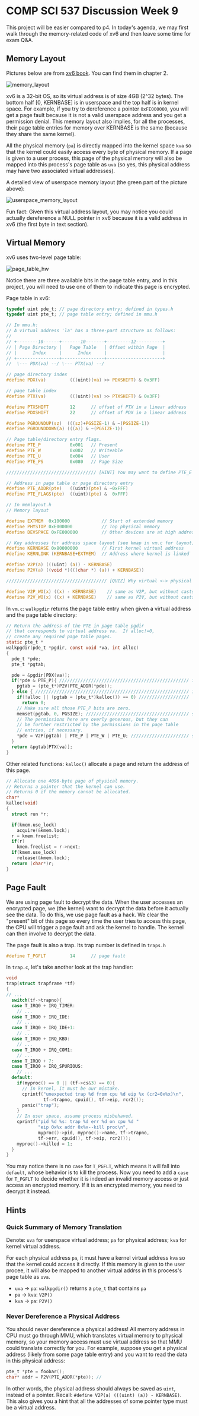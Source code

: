 # COMP SCI 537 Discussion Week 9

This project will be easier compared to p4. In today's agenda, we may first walk through the memory-related code of xv6 and then leave some time for exam Q&A.

## Memory Layout

Pictures below are from [xv6 book](https://pdos.csail.mit.edu/6.828/2018/xv6/book-rev11.pdf). You can find them in chapter 2.

![memory_layout](pic/memory_layout.png)

xv6 is a 32-bit OS, so its virtual address is of size 4GB (2^32 bytes). The bottom half [0, KERNBASE] is in userspace and the top half is in kernel space. For example, if you try to dereference a pointer `0xFE000000`, you will get a page fault because it is not a valid userspace address and you get a permission denial. This memory layout also implies, for all the processes, their page table entries for memory over KERNBASE is the same (because they share the same kernel).

All the physical memory (`pa`) is directly mapped into the kernel space `kva` so that the kernel could easily access every byte of physical memory. If a page is given to a user process, this page of the physical memory will also be mapped into this process's page table as `uva` (so yes, this physical address may have two associated virtual addresses).

A detailed view of userspace memory layout (the green part of the picture above):

![userspace_memory_layout](pic/userspace_memory_layout.png)

Fun fact: Given this virtual address layout, you may notice you could actually dereference a NULL pointer in xv6 because it is a valid address in xv6 (the first byte in text section).

## Virtual Memory

xv6 uses two-level page table:

![page_table_hw](pic/page_table_hw.png)

Notice there are three available bits in the page table entry, and in this project, you will need to use one of them to indicate this page is encrypted.

Page table in xv6:

```C
typedef uint pde_t; // page directory entry; defined in types.h
typedef uint pte_t; // page table entry; defined in mmu.h

// In mmu.h:
// A virtual address 'la' has a three-part structure as follows:
//
// +--------10------+-------10-------+---------12----------+
// | Page Directory |   Page Table   | Offset within Page  |
// |      Index     |      Index     |                     |
// +----------------+----------------+---------------------+
//  \--- PDX(va) --/ \--- PTX(va) --/

// page directory index
#define PDX(va)         (((uint)(va) >> PDXSHIFT) & 0x3FF)

// page table index
#define PTX(va)         (((uint)(va) >> PTXSHIFT) & 0x3FF)

#define PTXSHIFT        12      // offset of PTX in a linear address
#define PDXSHIFT        22      // offset of PDX in a linear address

#define PGROUNDUP(sz)  (((sz)+PGSIZE-1) & ~(PGSIZE-1))
#define PGROUNDDOWN(a) (((a)) & ~(PGSIZE-1))

// Page table/directory entry flags.
#define PTE_P           0x001   // Present
#define PTE_W           0x002   // Writeable
#define PTE_U           0x004   // User
#define PTE_PS          0x080   // Page Size

////////////////////////////////// [HINT] You may want to define PTE_E here to indicate this page in encrypted

// Address in page table or page directory entry
#define PTE_ADDR(pte)   ((uint)(pte) & ~0xFFF)
#define PTE_FLAGS(pte)  ((uint)(pte) &  0xFFF)

// In memlayout.h
// Memory layout

#define EXTMEM  0x100000            // Start of extended memory
#define PHYSTOP 0xE000000           // Top physical memory
#define DEVSPACE 0xFE000000         // Other devices are at high addresses

// Key addresses for address space layout (see kmap in vm.c for layout)
#define KERNBASE 0x80000000         // First kernel virtual address
#define KERNLINK (KERNBASE+EXTMEM)  // Address where kernel is linked

#define V2P(a) (((uint) (a)) - KERNBASE)
#define P2V(a) ((void *)(((char *) (a)) + KERNBASE))

////////////////////////////////////// [QUIZ] Why virtual <-> physical is just +/- KERNEBASE here? 

#define V2P_WO(x) ((x) - KERNBASE)    // same as V2P, but without casts
#define P2V_WO(x) ((x) + KERNBASE)    // same as P2V, but without casts
```

In `vm.c`: `walkpgdir` returns the page table entry when given a virtual address and the page table directory:

```C
// Return the address of the PTE in page table pgdir
// that corresponds to virtual address va.  If alloc!=0,
// create any required page table pages.
static pte_t *
walkpgdir(pde_t *pgdir, const void *va, int alloc)
{
  pde_t *pde;
  pte_t *pgtab;

  pde = &pgdir[PDX(va)];
  if(*pde & PTE_P){ ///////////////////////////////////////////////// if the page is present
    pgtab = (pte_t*)P2V(PTE_ADDR(*pde));
  } else { ////////////////////////////////////////////////////////// if not present
    if(!alloc || (pgtab = (pte_t*)kalloc()) == 0) ///////////////////    if alloc != 0, allocoate memory (o/w it's an error)
      return 0;
    // Make sure all those PTE_P bits are zero.
    memset(pgtab, 0, PGSIZE); /////////////////////////////////////// set all bits to zero
    // The permissions here are overly generous, but they can
    // be further restricted by the permissions in the page table
    // entries, if necessary.
    *pde = V2P(pgtab) | PTE_P | PTE_W | PTE_U; ////////////////////// set page table directory
  }
  return &pgtab[PTX(va)];
}
```

Other related functions: `kalloc()` allocate a page and return the address of this page.

```C
// Allocate one 4096-byte page of physical memory.
// Returns a pointer that the kernel can use.
// Returns 0 if the memory cannot be allocated.
char*
kalloc(void)
{
  struct run *r;

  if(kmem.use_lock)
    acquire(&kmem.lock);
  r = kmem.freelist;
  if(r)
    kmem.freelist = r->next;
  if(kmem.use_lock)
    release(&kmem.lock);
  return (char*)r;
}
```

## Page Fault

We are using page fault to decrypt the data. When the user accesses an encrypted page, we (the kernel) want to decrypt the data before it actually see the data. To do this, we use page fault as a hack. We clear the "present" bit of this page so every time the user tries to access this page, the CPU will trigger a page fault and ask the kernel to handle. The kernel can then involve to decrypt the data.

The page fault is also a trap. Its trap number is defined in `traps.h`

```C
#define T_PGFLT         14      // page fault
```

In `trap.c`, let's take another look at the trap handler:

```C
void
trap(struct trapframe *tf)
{
// ...
  switch(tf->trapno){
  case T_IRQ0 + IRQ_TIMER:
    // ...
  case T_IRQ0 + IRQ_IDE:
    // ...
  case T_IRQ0 + IRQ_IDE+1:
    // ...
  case T_IRQ0 + IRQ_KBD:
    // ...
  case T_IRQ0 + IRQ_COM1:
    // ...
  case T_IRQ0 + 7:
  case T_IRQ0 + IRQ_SPURIOUS:
    // ...
  default:
    if(myproc() == 0 || (tf->cs&3) == 0){
      // In kernel, it must be our mistake.
      cprintf("unexpected trap %d from cpu %d eip %x (cr2=0x%x)\n",
              tf->trapno, cpuid(), tf->eip, rcr2());
      panic("trap");
    }
    // In user space, assume process misbehaved.
    cprintf("pid %d %s: trap %d err %d on cpu %d "
            "eip 0x%x addr 0x%x--kill proc\n",
            myproc()->pid, myproc()->name, tf->trapno,
            tf->err, cpuid(), tf->eip, rcr2());
    myproc()->killed = 1;
  }
}
```

You may notice there is no `case` for  `T_PGFLT`, which means it will fall into `default`, whose behavior is to kill the process. Now you need to add a `case` for `T_PGFLT` to decide whether it is indeed an invalid memory access or just access an encrypted memory. If it is an encrypted memory, you need to decrypt it instead.

## Hints

### Quick Summary of Memory Translation

Denote: `uva` for userspace virtual address; `pa` for physical address; `kva` for kernel virtual address.

For each physical address `pa`, it must have a kernel virtual address `kva` so that the kernel could access it directly. If this memory is given to the user procee, it will also be mapped to another virtual addrss in this process's page table as `uva`.

- `uva` -> `pa`: `walkpgdir()` returns a `pte_t` that contains `pa`
- `pa` -> `kva`: `V2P()`
- `kva` -> `pa`: `P2V()`

### Never Dereference a Physical Address

You should never dereference a physical address! All memory address in CPU must go through MMU, which translates virtual memory to physical memory, so your memory access must use virtual address so that MMU could translate correctly for you. For example, suppose you get a physical address (likely from some page table entry) and you want to read the data in this physical address:

```C
pte_t *pte = foobar();
char* addr = P2V(PTE_ADDR(*pte)); // 
```

In other words, the physical address should always be saved as `uint`, instead of a pointer. Recall: `#define V2P(a) (((uint) (a)) - KERNBASE)`. This also gives you a hint that all the addresses of some pointer type must be a virtual address.


